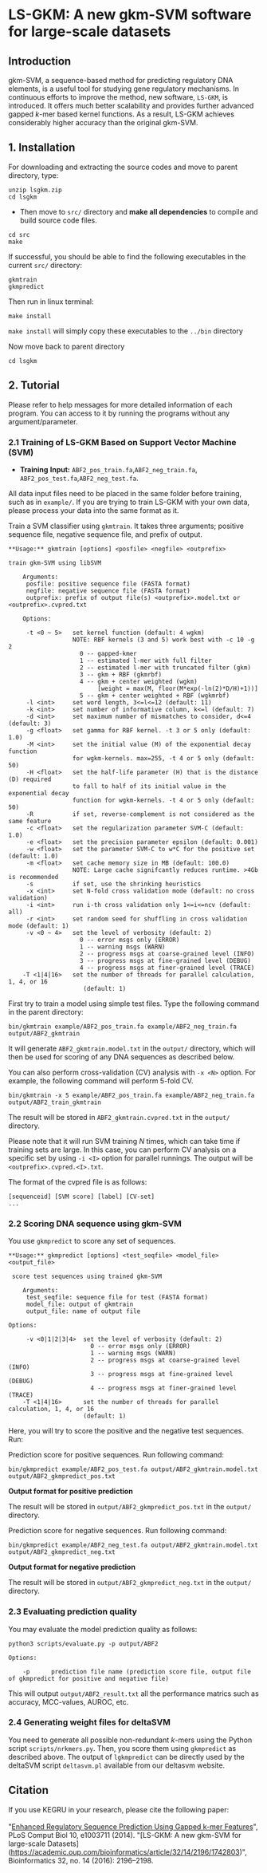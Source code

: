 # LS-GKM: A new gkm-SVM software for large-scale datasets
## Introduction
gkm-SVM, a sequence-based method for predicting regulatory DNA elements, is a useful tool for studying gene regulatory mechanisms. In continuous efforts to improve the method, new software, `LS-GKM`, is introduced.  It offers much better scalability and provides further advanced gapped *k*-mer based kernel functions.  As a result, LS-GKM achieves considerably higher accuracy than the original gkm-SVM.

## 1. Installation

For downloading and extracting the source codes and move to parent directory, type:

```
unzip lsgkm.zip
cd lsgkm

```
- Then move to `src/` directory and **make all dependencies** to compile and build source code files.

```    
cd src
make 
```
    
If successful, you should be able to find the following executables in the current `src/` directory:

    gkmtrain
    gkmpredict

Then run in linux terminal:
```    
make install
```
`make install` will simply copy these executables to the `../bin` directory

Now move back to parent directory
```
cd lsgkm
```

## 2. Tutorial

Please refer to help messages for more detailed information of each program. You can access to it by running the programs without any argument/parameter.
  

### 2.1 Training of LS-GKM Based on Support Vector Machine (SVM)

- **Training** 
**Input:** `ABF2_pos_train.fa`,`ABF2_neg_train.fa`, `ABF2_pos_test.fa`,`ABF2_neg_test.fa`. 

All data input files need to be placed in the same folder before training, such as in `example/`. If you are trying to train LS-GKM with your own data, please process your data into the same format as it.

Train a SVM classifier using `gkmtrain`. It takes three arguments; positive sequence file, negative sequence file, and prefix of output.


    **Usage:** gkmtrain [options] <posfile> <negfile> <outprefix>

    train gkm-SVM using libSVM
```
    Arguments:
     posfile: positive sequence file (FASTA format)
     negfile: negative sequence file (FASTA format)
     outprefix: prefix of output file(s) <outprefix>.model.txt or <outprefix>.cvpred.txt

    Options:
 
     -t <0 ~ 5>   set kernel function (default: 4 wgkm)
                  NOTE: RBF kernels (3 and 5) work best with -c 10 -g 2
                    0 -- gapped-kmer
                    1 -- estimated l-mer with full filter
                    2 -- estimated l-mer with truncated filter (gkm)
                    3 -- gkm + RBF (gkmrbf)
                    4 -- gkm + center weighted (wgkm)
                         [weight = max(M, floor(M*exp(-ln(2)*D/H)+1))]
                    5 -- gkm + center weighted + RBF (wgkmrbf)
     -l <int>     set word length, 3<=l<=12 (default: 11)
     -k <int>     set number of informative column, k<=l (default: 7)
     -d <int>     set maximum number of mismatches to consider, d<=4 (default: 3)
     -g <float>   set gamma for RBF kernel. -t 3 or 5 only (default: 1.0)
     -M <int>     set the initial value (M) of the exponential decay function
                  for wgkm-kernels. max=255, -t 4 or 5 only (default: 50)
     -H <float>   set the half-life parameter (H) that is the distance (D) required
                  to fall to half of its initial value in the exponential decay
                  function for wgkm-kernels. -t 4 or 5 only (default: 50)
     -R           if set, reverse-complement is not considered as the same feature
     -c <float>   set the regularization parameter SVM-C (default: 1.0)
     -e <float>   set the precision parameter epsilon (default: 0.001)
     -w <float>   set the parameter SVM-C to w*C for the positive set (default: 1.0)
     -m <float>   set cache memory size in MB (default: 100.0)
                  NOTE: Large cache signifcantly reduces runtime. >4Gb is recommended
     -s           if set, use the shrinking heuristics
     -x <int>     set N-fold cross validation mode (default: no cross validation)
     -i <int>     run i-th cross validation only 1<=i<=ncv (default: all)
     -r <int>     set random seed for shuffling in cross validation mode (default: 1)
     -v <0 ~ 4>   set the level of verbosity (default: 2)
                    0 -- error msgs only (ERROR)
                    1 -- warning msgs (WARN)
                    2 -- progress msgs at coarse-grained level (INFO)
                    3 -- progress msgs at fine-grained level (DEBUG)
                    4 -- progress msgs at finer-grained level (TRACE)
    -T <1|4|16>   set the number of threads for parallel calculation, 1, 4, or 16
                     (default: 1)
```


First try to train a model using simple test files. Type the following command in the parent directory:


```
bin/gkmtrain example/ABF2_pos_train.fa example/ABF2_neg_train.fa output/ABF2_gkmtrain
```

It will generate `ABF2_gkmtrain.model.txt` in the `output/` directory, which will then be used for scoring of any DNA sequences as described below.

You can also perform cross-validation (CV) analysis with `-x <N>` option. For example, the following command will perform 5-fold CV. 

```
bin/gkmtrain -x 5 example/ABF2_pos_train.fa example/ABF2_neg_train.fa output/ABF2_train_gkmtrain
```
The result will be stored in `ABF2_gkmtrain.cvpred.txt` in the `output/` directory.

Please note that it will run SVM training *N* times, which can take time if training sets are large. In this case, you can perform CV analysis on a specific set by using `-i <I>` option for parallel runnings. The output will be `<outprefix>.cvpred.<I>.txt`.

The format of the cvpred file is as follows:
  
    [sequenceid] [SVM score] [label] [CV-set]
    ...

### 2.2 Scoring DNA sequence using gkm-SVM

You use `gkmpredict` to score any set of sequences.

    **Usage:** gkmpredict [options] <test_seqfile> <model_file> <output_file>

     score test sequences using trained gkm-SVM
```
    Arguments:
     test_seqfile: sequence file for test (FASTA format)
     model_file: output of gkmtrain
     output_file: name of output file

Options:

     -v <0|1|2|3|4>  set the level of verbosity (default: 2)
                       0 -- error msgs only (ERROR)
                       1 -- warning msgs (WARN)
                       2 -- progress msgs at coarse-grained level (INFO)
                       3 -- progress msgs at fine-grained level (DEBUG)
                       4 -- progress msgs at finer-grained level (TRACE)
    -T <1|4|16>      set the number of threads for parallel calculation, 1, 4, or 16
                     (default: 1)
```
Here, you will try to score the positive and the negative test sequences. Run:

Prediction score for positive sequences. Run following command:

```        
bin/gkmpredict example/ABF2_pos_test.fa output/ABF2_gkmtrain.model.txt output/ABF2_gkmpredict_pos.txt
```
**Output format for positive prediction**

The result will be stored in `output/ABF2_gkmpredict_pos.txt` in the `output/` directory.

Prediction score for negative sequences. Run following command:

```
bin/gkmpredict example/ABF2_neg_test.fa output/ABF2_gkmtrain.model.txt output/ABF2_gkmpredict_neg.txt
```
  
**Output format for negative prediction**

The result will be stored in `output/ABF2_gkmpredict_neg.txt` in the `output/` directory.
  
### 2.3 Evaluating prediction quality 

You may evaluate the model prediction quality as follows:

``` 
python3 scripts/evaluate.py -p output/ABF2

Options:

    -p 	    prediction file name (prediction score file, output file of gkmpredict for positive and negative file)
```

This will output `output/ABF2_result.txt` all the performance matrics such as accuracy, MCC-values, AUROC, etc.

### 2.4 Generating weight files for deltaSVM

You need to generate all possible non-redundant *k*-mers using the Python script `scripts/nrkmers.py`. Then, you score them using `gkmpredict` as described above. The output of `lgkmpredict` can be directly used by the deltaSVM script `deltasvm.pl` available from our deltasvm website.

## Citation

If you use KEGRU in your research, please cite the following paper:</br>
<br/>
"[Enhanced Regulatory Sequence Prediction Using Gapped k-mer Features](https://journals.plos.org/ploscompbiol/article?id=10.1371/journal.pcbi.1003711)",<br/>
PLoS Comput Biol 10, e1003711 (2014).
"[LS-GKM: A new gkm-SVM for large-scale Datasets] (https://academic.oup.com/bioinformatics/article/32/14/2196/1742803)",<br/>
Bioinformatics 32, no. 14 (2016): 2196–2198.
